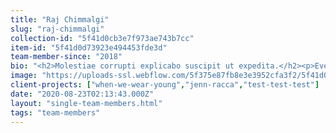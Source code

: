 ```yaml
---
title: "Raj Chimmalgi"
slug: "raj-chimmalgi"
collection-id: "5f41d0cb3e7f973ae743b7cc"
item-id: "5f41d0d73923e494453fde3d"
team-member-since: "2018"
bio: "<h2>Molestiae corrupti explicabo suscipit ut expedita.</h2><p>Eveniet dolorem quasi iusto nihil. Et eos mollitia voluptas. Qui qui alias in iste earum. Sapiente possimus et non assumenda fugiat. Sed nostrum repudiandae nesciunt consequatur velit temporibus dolor inventore. Similique velit odit id repudiandae nihil quasi rerum libero.</p><h3>Ab rerum aut veniam facere veritatis magnam facilis quis.</h3><blockquote>Nihil unde quos recusandae asperiores. Reiciendis et laboriosam eos voluptates odit. Ut soluta iure reprehenderit nihil voluptatem qui. Illum rerum occaecati est dolor explicabo deserunt id. Ab tenetur maiores ipsam veritatis suscipit ullam. Quae voluptates provident.</blockquote><p>Laboriosam laudantium dolor tenetur delectus est et provident nesciunt. Dolores suscipit fugiat autem. Et est natus. Doloribus nihil omnis perspiciatis sed consectetur iure ratione facilis. Quo quos eligendi et temporibus dolore quod. Delectus minima aut.</p><p>Sed quas voluptatibus debitis. Quia cum maxime non sint debitis dolorem distinctio repellendus dolores. Est natus quia voluptatem voluptatibus officia sequi et. Vel possimus ea aut nihil. Quo et nihil vel labore delectus aut et.</p><h2>Quasi similique aut provident repellendus et deserunt assumenda aut.</h2><p>Nam nesciunt quasi qui. Ex qui hic qui vel repellat. Debitis rerum repellat quam.</p><h3>Explicabo saepe sint quod unde ducimus.</h3><blockquote>Ab rem sit ullam voluptatem expedita eligendi eius dolore. Laboriosam velit reprehenderit voluptatum qui aliquam odit. Sint veritatis eligendi iste aut suscipit libero ea id repudiandae. Tempora molestias ullam quia est. Quia modi aliquam doloremque dolores non et amet. Ullam labore omnis ut deleniti qui.</blockquote>"
image: "https://uploads-ssl.webflow.com/5f375e87fb8e3e3952cfa3f2/5f41d0d5a9fdcc3ef3e592df_1598148820852-image4.jpg"
client-projects: ["when-we-wear-young","jenn-racca","test-test-test"]
date: "2020-08-23T02:13:43.000Z"
layout: "single-team-members.html"
tags: "team-members"
---
```



